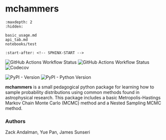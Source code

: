 # mchammers

```{toctree}
:maxdepth: 2
:hidden:

basic_usage.md
api_tab.md
notebooks/test
```

```{include} ../README.md
:start-after: <!-- SPHINX-START -->
```

![GitHub Actions Workflow Status](https://img.shields.io/github/actions/workflow/status/zandalman/mchammers/ci.yml?logo=Github&label=CI)
![GitHub Actions Workflow Status](https://img.shields.io/github/actions/workflow/status/zandalman/mchammers/cd.yml)
![Codecov](https://img.shields.io/codecov/c/github/zandalman/mchammers?logo=Codecov)

![PyPI - Version](https://img.shields.io/pypi/v/mchammers)
![PyPI - Python Version](https://img.shields.io/pypi/pyversions/mchammers)

**mchammers** is a small pedagogical python package for learning how to sample
probability distributions using common methods found in astrophysical research.
This package includes a basic Metropolis-Hastings Markov Chain Monte Carlo
(MCMC) method and a Nested Sampling MCMC method.

### Authors

Zack Andalman, Yue Pan, James Sunseri
